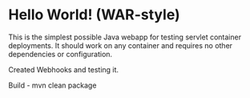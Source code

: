Hello World! (WAR-style)
===============

This is the simplest possible Java webapp for testing servlet container deployments.  It should work on any container and requires no other dependencies or configuration.

Created Webhooks and testing it.

Build - mvn clean package
